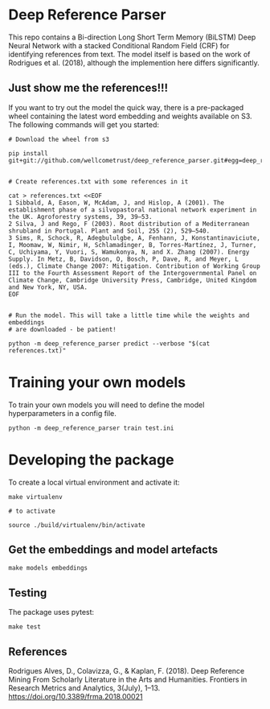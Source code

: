 # Deep Reference Parser

This repo contains a Bi-direction Long Short Term Memory (BiLSTM) Deep Neural Network with a stacked Conditional Random Field (CRF) for identifying references from text. The model itself is based on the work of Rodrigues et al. (2018), although the implemention here differs significantly.

## Just show me the references!!!

If you want to try out the model the quick way, there is a pre-packaged wheel containing the latest word embedding and weights available on S3. The following commands will get you started:

```
# Download the wheel from s3

pip install git+git://github.com/wellcometrust/deep_reference_parser.git#egg=deep_reference_parser


# Create references.txt with some references in it

cat > references.txt <<EOF
1 Sibbald, A, Eason, W, McAdam, J, and Hislop, A (2001). The establishment phase of a silvopastoral national network experiment in the UK. Agroforestry systems, 39, 39–53. 
2 Silva, J and Rego, F (2003). Root distribution of a Mediterranean shrubland in Portugal. Plant and Soil, 255 (2), 529–540. 
3 Sims, R, Schock, R, Adegbululgbe, A, Fenhann, J, Konstantinaviciute, I, Moomaw, W, Nimir, H, Schlamadinger, B, Torres-Martínez, J, Turner, C, Uchiyama, Y, Vuori, S, Wamukonya, N, and X. Zhang (2007). Energy Supply. In Metz, B, Davidson, O, Bosch, P, Dave, R, and Meyer, L (eds.), Climate Change 2007: Mitigation. Contribution of Working Group III to the Fourth Assessment Report of the Intergovernmental Panel on Climate Change, Cambridge University Press, Cambridge, United Kingdom and New York, NY, USA.
EOF


# Run the model. This will take a little time while the weights and embeddings 
# are downloaded - be patient!

python -m deep_reference_parser predict --verbose "$(cat references.txt)"
```

# Training your own models

To train your own models you will need to define the model hyperparameters in a config file.

```
python -m deep_reference_parser train test.ini
```


# Developing the package

To create a local virtual environment and activate it:

```
make virtualenv

# to activate

source ./build/virtualenv/bin/activate
```

## Get the embeddings and model artefacts

```
make models embeddings
```

## Testing

The package uses pytest:

```
make test
```

## References

Rodrigues Alves, D., Colavizza, G., & Kaplan, F. (2018). Deep Reference Mining From Scholarly Literature in the Arts and Humanities. Frontiers in Research Metrics and Analytics, 3(July), 1–13. https://doi.org/10.3389/frma.2018.00021
